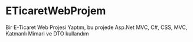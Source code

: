 # ETicaretWebProjem
Bir E-Ticaret Web Projesi Yaptım, bu projede Asp.Net MVC, C#, CSS, MVC, Katmanlı Mimari ve DTO kullandım
